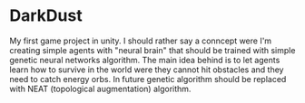 # DarkDust
 My first game project in unity. I should rather say a conncept were I'm creating simple agents with "neural brain" that should be trained with simple genetic neural networks algorithm. The main idea behind is to let agents learn how to survive in the world were they cannot hit obstacles and they need to catch energy orbs. In future genetic algorithm should be replaced with NEAT (topological augmentation) algorithm.
